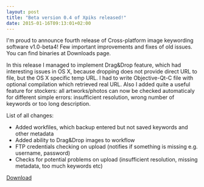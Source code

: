 ```yaml
---
layout: post
title: "Beta version 0.4 of Xpiks released!"
date: 2015-01-16T09:13:01+02:00
---
```


I'm proud to announce fourth release of Cross-platform image keywording software v1.0-beta4! Few important improvements and fixes of old issues. You can find binaries at Downloads page.

In this release I managed to implement Drag&Drop feature, which had interesting issues in OS X, because dropping does not provide direct URL to file, but the OS X specific temp URL. I had to write Objective-Qt-C file with optional compilation which retrieved real URL. Also I added quite a useful feature for stockers: all artworks/photos can now be checked automaticaly for different simple errors: insufficient resolution, wrong number of keywords or too long description.

List of all changes:

- Added workfiles, which backup entered but not saved keywords and other metadata
- Added ability to Drag&Drop images to workflow
- FTP credentials checking on upload (notifies if something is missing e.g. username, password)
- Checks for potential problems on upload (insufficient resolution, missing metadata, too much keywords etc)

<div class="download-link"><a href="{{ site.url }}/downloads">Download</a></div>
